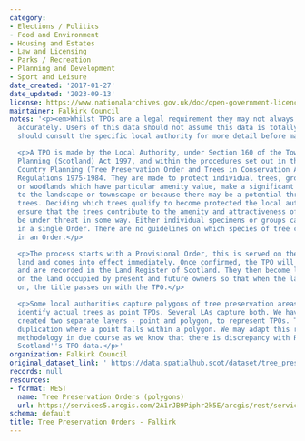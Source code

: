 ```yaml
---
category:
- Elections / Politics
- Food and Environment
- Housing and Estates
- Law and Licensing
- Parks / Recreation
- Planning and Development
- Sport and Leisure
date_created: '2017-01-27'
date_updated: '2023-09-13'
license: https://www.nationalarchives.gov.uk/doc/open-government-licence/version/3/
maintainer: Falkirk Council
notes: '<p><em>Whilst TPOs are a legal requirement they may not always be digitised
  accurately. Users of this data should not assume this data is totally accurate and
  should consult the specific local authority for more detail before making any decisions</em></p>

  <p>A TPO is made by the Local Authority, under Section 160 of the Town and Country
  Planning (Scotland) Act 1997, and within the procedures set out in the Town and
  Country Planning (Tree Preservation Order and Trees in Conservation Areas) (Scotland)
  Regulations 1975-1984. They are made to protect individual trees, groups of trees
  or woodlands which have particular amenity value, make a significant contribution
  to the landscape or townscape or because there may be a potential threat to the
  trees. Deciding which trees qualify to become protected the local authority must
  ensure that the trees contribute to the amenity and attractiveness of an area and
  be under threat in some way. Either individual specimens or groups can be protected
  in a single Order. There are no guidelines on which species of tree can be included
  in an Order.</p>

  <p>The process starts with a Provisional Order, this is served on the owner of the
  land and comes into effect immediately. Once confirmed, the TPO will remain indefinitely
  and are recorded in the Land Register of Scotland. They then become legal burdens
  on the land occupied by present and future owners so that when the land is sold
  on, the title passes on with the TPO.</p>

  <p>Some local authorities capture polygons of tree preservation areas. Others will
  identify actual trees as point TPOs. Several LAs capture both. We have initially
  created two separate layers - point and polygon, to represent TPOs. This may show
  duplication where a point falls within a polygon. We may adapt this rationale and
  methodology in due course as we know that there is discrepancy with Registers of
  Scotland''s TPO data.</p>'
organization: Falkirk Council
original_dataset_link: ' https://data.spatialhub.scot/dataset/tree_preservation_orders-fa'
records: null
resources:
- format: REST
  name: Tree Preservation Orders (polygons)
  url: https://services5.arcgis.com/2A1rJB9Piphr2k5E/arcgis/rest/services/LDP2_Tree_Preservation_Order/FeatureServer/0/query?outFields=*&where=1%3D1
schema: default
title: Tree Preservation Orders - Falkirk
---
```

